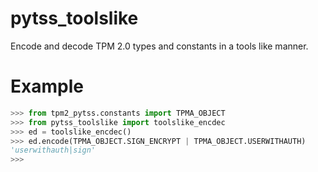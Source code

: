 # pytss_toolslike

Encode and decode TPM 2.0 types and constants in a tools like manner.

# Example

```python
>>> from tpm2_pytss.constants import TPMA_OBJECT
>>> from pytss_toolslike import toolslike_encdec
>>> ed = toolslike_encdec()
>>> ed.encode(TPMA_OBJECT.SIGN_ENCRYPT | TPMA_OBJECT.USERWITHAUTH)
'userwithauth|sign'
>>> 
```
